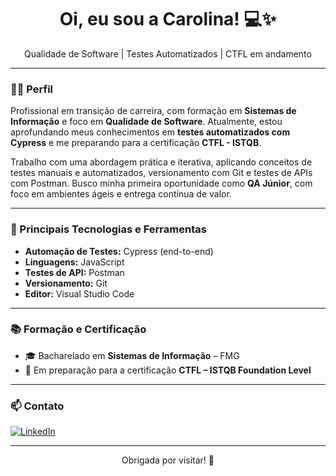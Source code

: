 <h1 align="center">Oi, eu sou a Carolina! 💻✨</h1>

<p align="center">
  Qualidade de Software | Testes Automatizados | CTFL em andamento
</p>

---

### 👩‍💻 Perfil

Profissional em transição de carreira, com formação em **Sistemas de Informação** e foco em **Qualidade de Software**. Atualmente, estou aprofundando meus conhecimentos em **testes automatizados com Cypress** e me preparando para a certificação **CTFL - ISTQB**.

Trabalho com uma abordagem prática e iterativa, aplicando conceitos de testes manuais e automatizados, versionamento com Git e testes de APIs com Postman. Busco minha primeira oportunidade como **QA Júnior**, com foco em ambientes ágeis e entrega contínua de valor.

---

### 🧪 Principais Tecnologias e Ferramentas

- **Automação de Testes:** Cypress (end-to-end)
- **Linguagens:** JavaScript
- **Testes de API:** Postman
- **Versionamento:** Git
- **Editor:** Visual Studio Code

---

### 📚 Formação e Certificação

- 🎓 Bacharelado em **Sistemas de Informação** – FMG  
- 🧾 Em preparação para a certificação **CTFL – ISTQB Foundation Level**

---

### 📫 Contato

[![LinkedIn](https://img.shields.io/badge/-LinkedIn-0077B5?style=for-the-badge&logo=linkedin&logoColor=white)](https://www.linkedin.com/in/carolina-campos-621311204/)

---

<p align="center">Obrigada por visitar! 💜</p>
